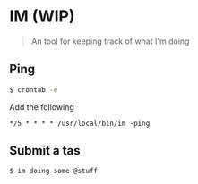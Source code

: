 # IM (WIP)

> An tool for keeping track of what I'm doing

## Ping

``` sh
$ crontab -e
```

Add the following

```
*/5 * * * * /usr/local/bin/im -ping
```

## Submit a tas

``` sh
$ im doing some @stuff
```




